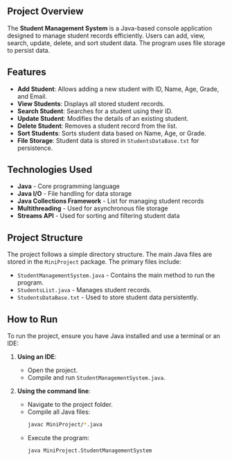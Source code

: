 ## Project Overview

The **Student Management System** is a Java-based console application designed to manage student records efficiently. Users can add, view, search, update, delete, and sort student data. The program uses file storage to persist data.

## Features

- **Add Student**: Allows adding a new student with ID, Name, Age, Grade, and Email.
- **View Students**: Displays all stored student records.
- **Search Student**: Searches for a student using their ID.
- **Update Student**: Modifies the details of an existing student.
- **Delete Student**: Removes a student record from the list.
- **Sort Students**: Sorts student data based on Name, Age, or Grade.
- **File Storage**: Student data is stored in `StudentsDataBase.txt` for persistence.

## Technologies Used

- **Java** - Core programming language
- **Java I/O** - File handling for data storage
- **Java Collections Framework** - List for managing student records
- **Multithreading** - Used for asynchronous file storage
- **Streams API** - Used for sorting and filtering student data

## Project Structure

The project follows a simple directory structure. The main Java files are stored in the `MiniProject` package. The primary files include:

- `StudentManagementSystem.java` - Contains the main method to run the program.
- `StudentsList.java` - Manages student records.
- `StudentsDataBase.txt` - Used to store student data persistently.

## How to Run

To run the project, ensure you have Java installed and use a terminal or an IDE:

1. **Using an IDE**:
   - Open the project.
   - Compile and run `StudentManagementSystem.java`.

2. **Using the command line**:
   - Navigate to the project folder.
   - Compile all Java files:
     ```sh
     javac MiniProject/*.java
     ```
   - Execute the program:
     ```sh
     java MiniProject.StudentManagementSystem
